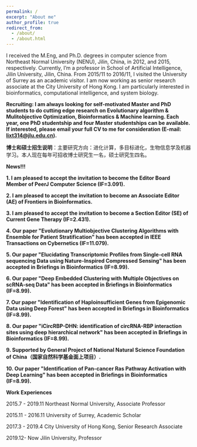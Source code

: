 ```yaml
---
permalink: /
excerpt: "About me"
author_profile: true
redirect_from: 
  - /about/
  - /about.html
---
```


I received the M.Eng, and Ph.D. degrees in computer science from Northeast Normal University (NENU), Jilin, China, in 2012, and 2015, respectively. Currently, I’m a professor in School of Artificial Intelligence, Jilin University, Jilin, China. From 2015/11 to 2016/11, I visited the University of Surrey as an academic visitor. I am now working as senior research associate at the City University of Hong Kong. I am particularly interested in bioinformatics, computational intelligence, and system biology. 


**Recruiting: I am always looking for self-motivated Master and PhD students to do cutting edge research on Evolutionary algorithm & Mulitobjective Optimization, Bioinformatics & Machine learning. Each year, one PhD studentship and four Master studentships can be available. If interested, please email your full CV to me for consideration (E-mail: lixt314@jlu.edu.cn).**

**博士和硕士招生说明**：主要研究方向：进化计算，多目标进化，生物信息学及机器学习。本人现在每年可招收博士研究生一名，硕士研究生四名。



**News!!!**

**1. I am pleased to accept the invitation to become the Editor Board Member of PeerJ Computer Science (IF=3.091).**

**2. I am pleased to accept the invitation to become an Associate Editor (AE) of Frontiers in Bioinformatics.**

**3. I am pleased to accept the invitation to become a Section Editor (SE) of Current Gene Therapy (IF=2.431).**

**4. Our paper "Evolutionary Multiobjective Clustering Algorithms with Ensemble for Patient Stratification" has been accepted in IEEE Transactions on Cybernetics (IF=11.079).**

**5. Our paper "Elucidating Transcriptomic Profiles from Single-cell RNA sequencing Data using Nature-Inspired Compressed Sensing" has been accepted in Briefings in Bioinformatics (IF=8.99).**

**6. Our paper "Deep Embedded Clustering with Multiple Objectives on scRNA-seq Data" has been accepted in Briefings in Bioinformatics (IF=8.99).**

**7. Our paper "Identification of Haploinsufficient Genes from Epigenomic Data using Deep Forest" has been accepted in Briefings in Bioinformatics (IF=8.99).**

**8. Our paper "iCircRBP-DHN: identification of circRNA-RBP interaction sites using deep hierarchical network" has been accepted in Briefings in Bioinformatics (IF=8.99).**

**9. Supported by General Project of National Natural Science Foundation of China（国家自然科学基金面上项目）.**

**10. Our paper "Identification of Pan-cancer Ras Pathway Activation with Deep Learning" has been accepted in Briefings in Bioinformatics (IF=8.99).**


**Work Experiences**

2015.7 - 2019.11 Northeast Normal University, Associate Professor

2015.11 - 2016.11 University of Surrey, Academic Scholar

2017.3 - 2019.4 City University of Hong Kong, Senior Research Associate

2019.12- Now     Jilin University, Professor


<script type="text/javascript" src="//rf.revolvermaps.com/0/0/8.js?i=5krueszsjxy&amp;m=2&amp;c=ff0000&amp;cr1=ffffff&amp;f=arial&amp;l=33" async="async"></script>

